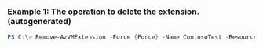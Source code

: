 ### Example 1: The operation to delete the extension. (autogenerated)
```powershell
PS C:\> Remove-AzVMExtension -Force {Force} -Name ContosoTest -ResourceGroupName MyResourceGroup -VMName VirtualMachine22
```

